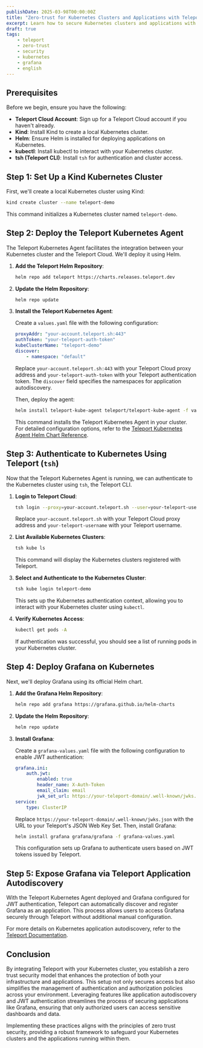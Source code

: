 ```yaml
---
publishDate: 2025-03-98T00:00:00Z
title: "Zero-trust for Kubernetes Clusters and Applications with Teleport"
excerpt: Learn how to secure Kubernetes clusters and applications with Teleport’s zero trust architecture. This guide covers integrating Teleport Cloud with a Kind Kubernetes cluster, deploying Grafana, and using JWT authentication and application autodiscovery for secure access.
draft: true
tags:
    - teleport
    - zero-trust
    - security
    - kubernetes
    - grafana
    - english
---
```


## Prerequisites

Before we begin, ensure you have the following:

- **Teleport Cloud Account**: Sign up for a Teleport Cloud account if you haven't already.
- **Kind**: Install Kind to create a local Kubernetes cluster.
- **Helm**: Ensure Helm is installed for deploying applications on Kubernetes.
- **kubectl**: Install kubectl to interact with your Kubernetes cluster.
- **tsh (Teleport CLI)**: Install `tsh` for authentication and cluster access.

## Step 1: Set Up a Kind Kubernetes Cluster

First, we'll create a local Kubernetes cluster using Kind:

```bash
kind create cluster --name teleport-demo
```

This command initializes a Kubernetes cluster named `teleport-demo`.

## Step 2: Deploy the Teleport Kubernetes Agent

The Teleport Kubernetes Agent facilitates the integration between your Kubernetes cluster and the Teleport Cloud. We'll deploy it using Helm.

1. **Add the Teleport Helm Repository**:

    ```bash
    helm repo add teleport https://charts.releases.teleport.dev
    ```

2. **Update the Helm Repository**:

    ```bash
    helm repo update
    ```

3. **Install the Teleport Kubernetes Agent**:

    Create a `values.yaml` file with the following configuration:

    ```yaml
    proxyAddr: "your-account.teleport.sh:443"
    authToken: "your-teleport-auth-token"
    kubeClusterName: "teleport-demo"
    discover:
        - namespace: "default"
    ```

    Replace `your-account.teleport.sh:443` with your Teleport Cloud proxy address and `your-teleport-auth-token` with your Teleport authentication token. The `discover` field specifies the namespaces for application autodiscovery.

    Then, deploy the agent:

    ```bash
    helm install teleport-kube-agent teleport/teleport-kube-agent -f values.yaml
    ```

    This command installs the Teleport Kubernetes Agent in your cluster. For detailed configuration options, refer to the [Teleport Kubernetes Agent Helm Chart Reference](https://goteleport.com/docs/reference/helm-reference/teleport-kube-agent/).

## Step 3: Authenticate to Kubernetes Using Teleport (`tsh`)

Now that the Teleport Kubernetes Agent is running, we can authenticate to the Kubernetes cluster using `tsh`, the Teleport CLI.

1. **Login to Teleport Cloud**:

    ```bash
    tsh login --proxy=your-account.teleport.sh --user=your-teleport-username
    ```

    Replace `your-account.teleport.sh` with your Teleport Cloud proxy address and `your-teleport-username` with your Teleport username.

2. **List Available Kubernetes Clusters**:

    ```bash
    tsh kube ls
    ```

    This command will display the Kubernetes clusters registered with Teleport.

3. **Select and Authenticate to the Kubernetes Cluster**:

    ```bash
    tsh kube login teleport-demo
    ```

    This sets up the Kubernetes authentication context, allowing you to interact with your Kubernetes cluster using `kubectl`.

4. **Verify Kubernetes Access**:

    ```bash
    kubectl get pods -A
    ```

    If authentication was successful, you should see a list of running pods in your Kubernetes cluster.

## Step 4: Deploy Grafana on Kubernetes

Next, we'll deploy Grafana using its official Helm chart.

1. **Add the Grafana Helm Repository**:

    ```bash
    helm repo add grafana https://grafana.github.io/helm-charts
    ```

2. **Update the Helm Repository**:

    ```bash
    helm repo update
    ```

3. **Install Grafana**:

    Create a `grafana-values.yaml` file with the following configuration to enable JWT authentication:

    ```yaml
    grafana.ini:
        auth.jwt:
            enabled: true
            header_name: X-Auth-Token
            email_claim: email
            jwk_set_url: https://your-teleport-domain/.well-known/jwks.json
    service:
        type: ClusterIP
    ```

    Replace `https://your-teleport-domain/.well-known/jwks.json` with the URL to your Teleport's JSON Web Key Set. Then, install Grafana:

    ```bash
    helm install grafana grafana/grafana -f grafana-values.yaml
    ```

    This configuration sets up Grafana to authenticate users based on JWT tokens issued by Teleport.

## Step 5: Expose Grafana via Teleport Application Autodiscovery

With the Teleport Kubernetes Agent deployed and Grafana configured for JWT authentication, Teleport can automatically discover and register Grafana as an application. This process allows users to access Grafana securely through Teleport without additional manual configuration.

For more details on Kubernetes application autodiscovery, refer to the [Teleport Documentation](https://goteleport.com/docs/enroll-resources/auto-discovery/kubernetes-applications/).

## Conclusion

By integrating Teleport with your Kubernetes cluster, you establish a zero trust security model that enhances the protection of both your infrastructure and applications. This setup not only secures access but also simplifies the management of authentication and authorization policies across your environment. Leveraging features like application autodiscovery and JWT authentication streamlines the process of securing applications like Grafana, ensuring that only authorized users can access sensitive dashboards and data.

Implementing these practices aligns with the principles of zero trust security, providing a robust framework to safeguard your Kubernetes clusters and the applications running within them.
